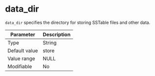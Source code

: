 data_dir
=============================

`data_dir` specifies the directory for storing SSTable files and other data.


| **Parameter** | **Description** |
|--------|--------|
| Type | String |
| Default value | store |
| Value range | NULL |
| Modifiable | No |
